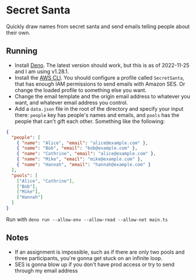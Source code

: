 # Secret Santa

Quickly draw names from secret santa and send emails telling people about their
own.

## Running

- Install [Deno](https://deno.land). The latest version should work, but this is
  as of 2022-11-25 and I am using v1.28.1.
- Install the [AWS CLI](). You should configure a profile called `SecretSanta`,
  that has enough IAM permissions to send emails with Amazon SES. Or change the
  loaded profile to something else you want.
- Change the email template and the origin email address to whatever you want,
  and whatever email address you control.
- Add a `data.json` file in the root of the directory and specify your input
  there: `people` key has people's names and emails, and `pools` has the people
  that can't gift each other. Something like the following:

```json
{
  "people": [
    { "name": "Alice", "email": "alice@example.com" },
    { "name": "Bob", "email": "bob@example.com" },
    { "name": "Cathrine", "email": "alice@example.com" },
    { "name": "Mike", "email": "mike@example.com" },
    { "name": "Hannah", "email": "hannah@example.com" }
  ],
  "pools": [
    ["Alice", "Cathrine"],
    ["Bob"],
    ["Mike"],
    ["Hannah"]
  ]
}
```

Run with `deno run --allow-env --allow-read --allow-net main.ts`

## Notes

- If an assignment is impossible, such as if there are only two pools and three
  participants, you're gonna get stuck on an infinite loop.
- SES is gonna blow up if you don't have prod access or try to send through my
  email address
